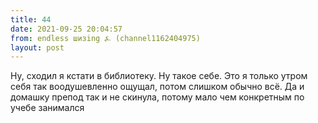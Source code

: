 ```yaml
---
title: 44
date: 2021-09-25 20:04:57
from: endless шизing ⍼ (channel1162404975)
layout: post
---
```


Ну, сходил я кстати в библиотеку. Ну такое себе. Это я только утром себя так воодушевленно ощущал, потом слишком обычно всё. 
Да и домашку препод так и не скинула, потому мало чем конкретным по учебе занимался
